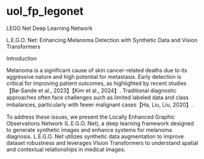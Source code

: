 # uol_fp_legonet
LEGO Net Deep Learning Network

L.E.G.O. Net: Enhancing Melanoma Detection with Synthetic Data and Vision Transformers

Introduction

Melanoma is a significant cause of skin cancer-related deaths due to its aggressive nature and high potential for metastasis. Early detection is critical for improving patient outcomes, as highlighted by recent studies【Bø-Sande et al., 2023】【Kim et al., 2024】. Traditional diagnostic approaches often face challenges such as limited labeled data and class imbalances, particularly with fewer malignant cases【Ha, Liu, Liu, 2020】.

To address these issues, we present the Locally Enhanced Graphic Observations Network (L.E.G.O. Net), a deep learning framework designed to generate synthetic images and enhance systems for melanoma diagnosis. L.E.G.O. Net utilizes synthetic data augmentation to improve dataset robustness and leverages Vision Transformers to understand spatial and contextual relationships in medical images.
